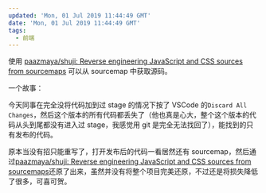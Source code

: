 ```yaml
---
updated: 'Mon, 01 Jul 2019 11:44:49 GMT'
date: 'Mon, 01 Jul 2019 11:44:49 GMT'
tags:
  - 前端
---
```


使用 [paazmaya/shuji: Reverse engineering JavaScript and CSS sources from sourcemaps](https://github.com/paazmaya/shuji) 可以从 sourcemap 中获取源码。

一个故事：

今天同事在完全没将代码加到过 stage 的情况下按了 VSCode 的`Discard All Changes`，然后这个版本的所有代码都丢失了（他也真是心大，整个这个版本的代码从头到尾都没有进入过 stage，我感觉用 git 是完全无法找回了），能找到的只有发布的代码。

原本当没有招只能重写了，打开发布后的代码一看居然还有 sourcemap，然后通过[paazmaya/shuji: Reverse engineering JavaScript and CSS sources from sourcemaps](https://github.com/paazmaya/shuji)还原了出来，虽然并没有将整个项目完美还原，不过还是将损失降低了很多，可喜可贺。
